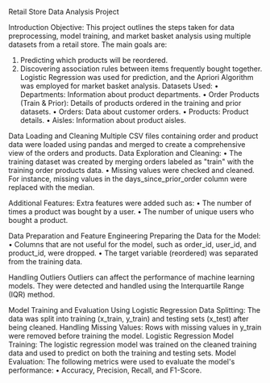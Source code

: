 Retail Store Data Analysis Project 
 
Introduction 
Objective: 
This project outlines the steps taken for data preprocessing, model training, and market basket analysis using multiple datasets from a retail store. The main goals are: 
1.	Predicting which products will be reordered. 
2.	Discovering association rules between items frequently bought together. 
Logistic Regression was used for prediction, and the Apriori Algorithm was employed for market basket analysis. 
 Datasets Used: 
•	Departments: Information about product departments. 
•	Order Products (Train & Prior): Details of products ordered in the training and prior datasets. 
•	Orders: Data about customer orders. 
•	Products: Product details. 
•	Aisles: Information about product aisles. 
 
Data Loading and Cleaning 
Multiple CSV files containing order and product data were loaded using pandas and merged to create a comprehensive view of the orders and products. 
Data Exploration and Cleaning: 
•	The training dataset was created by merging orders labeled as "train" with the training order products data. 
•	Missing values were checked and cleaned. For instance, missing values in the days_since_prior_order column were replaced with the median. 
 
 
 
 
Additional Features: 
Extra features were added such as: 
•	The number of times a product was bought by a user. 
•	The number of unique users who bought a product. 
 
Data Preparation and Feature Engineering Preparing the Data for the Model: 
•	Columns that are not useful for the model, such as order_id, user_id, and product_id, were dropped. 
•	The target variable (reordered) was separated from the training data. 
 
Handling Outliers 
Outliers can affect the performance of machine learning models. They were detected and handled using the Interquartile Range (IQR) method. 
 
Model Training and Evaluation Using Logistic Regression Data Splitting: 
The data was split into training (x_train, y_train) and testing sets (x_test) after being cleaned. 
Handling Missing Values: 
Rows with missing values in y_train were removed before training the model. 
Logistic Regression Model Training: 
The logistic regression model was trained on the cleaned training data and used to predict on both the training and testing sets. 
Model Evaluation: 
The following metrics were used to evaluate the model's performance: 
	• 	Accuracy, Precision, Recall, and F1-Score.
